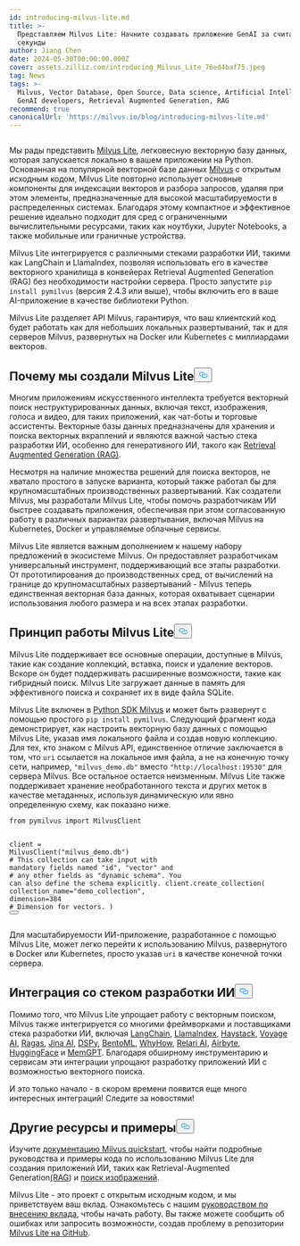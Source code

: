 ```yaml
---
id: introducing-milvus-lite.md
title: >-
  Представляем Milvus Lite: Начните создавать приложение GenAI за считанные
  секунды
author: Jiang Chen
date: 2024-05-30T00:00:00.000Z
cover: assets.zilliz.com/introducing_Milvus_Lite_76ed4baf75.jpeg
tag: News
tags: >-
  Milvus, Vector Database, Open Source, Data science, Artificial Intelligence,
  GenAI developers, Retrieval Augmented Generation, RAG
recommend: true
canonicalUrl: 'https://milvus.io/blog/introducing-milvus-lite.md'
---
```

<p>
  <span class="img-wrapper">
    <img translate="no" src="https://assets.zilliz.com/2_72e444c8dc.JPG" alt="" class="doc-image" id="" />
    <span></span>
  </span>
</p>
<p>Мы рады представить <a href="https://milvus.io/docs/milvus_lite.md">Milvus Lite</a>, легковесную векторную базу данных, которая запускается локально в вашем приложении на Python. Основанная на популярной векторной базе данных <a href="https://milvus.io/intro">Milvus</a> с открытым исходным кодом, Milvus Lite повторно использует основные компоненты для индексации векторов и разбора запросов, удаляя при этом элементы, предназначенные для высокой масштабируемости в распределенных системах. Благодаря этому компактное и эффективное решение идеально подходит для сред с ограниченными вычислительными ресурсами, таких как ноутбуки, Jupyter Notebooks, а также мобильные или граничные устройства.</p>
<p>Milvus Lite интегрируется с различными стеками разработки ИИ, такими как LangChain и LlamaIndex, позволяя использовать его в качестве векторного хранилища в конвейерах Retrieval Augmented Generation (RAG) без необходимости настройки сервера. Просто запустите <code translate="no">pip install pymilvus</code> (версия 2.4.3 или выше), чтобы включить его в ваше AI-приложение в качестве библиотеки Python.</p>
<p>Milvus Lite разделяет API Milvus, гарантируя, что ваш клиентский код будет работать как для небольших локальных развертываний, так и для серверов Milvus, развернутых на Docker или Kubernetes с миллиардами векторов.</p>
<h2 id="Why-We-Built-Milvus-Lite" class="common-anchor-header">Почему мы создали Milvus Lite<button data-href="#Why-We-Built-Milvus-Lite" class="anchor-icon" translate="no">
      <svg translate="no"
        aria-hidden="true"
        focusable="false"
        height="20"
        version="1.1"
        viewBox="0 0 16 16"
        width="16"
      >
        <path
          fill="#0092E4"
          fill-rule="evenodd"
          d="M4 9h1v1H4c-1.5 0-3-1.69-3-3.5S2.55 3 4 3h4c1.45 0 3 1.69 3 3.5 0 1.41-.91 2.72-2 3.25V8.59c.58-.45 1-1.27 1-2.09C10 5.22 8.98 4 8 4H4c-.98 0-2 1.22-2 2.5S3 9 4 9zm9-3h-1v1h1c1 0 2 1.22 2 2.5S13.98 12 13 12H9c-.98 0-2-1.22-2-2.5 0-.83.42-1.64 1-2.09V6.25c-1.09.53-2 1.84-2 3.25C6 11.31 7.55 13 9 13h4c1.45 0 3-1.69 3-3.5S14.5 6 13 6z"
        ></path>
      </svg>
    </button></h2><p>Многим приложениям искусственного интеллекта требуется векторный поиск неструктурированных данных, включая текст, изображения, голоса и видео, для таких приложений, как чат-боты и торговые ассистенты. Векторные базы данных предназначены для хранения и поиска векторных вкраплений и являются важной частью стека разработки ИИ, особенно для генеративного ИИ, такого как <a href="https://zilliz.com/learn/Retrieval-Augmented-Generation">Retrieval Augmented Generation (RAG)</a>.</p>
<p>Несмотря на наличие множества решений для поиска векторов, не хватало простого в запуске варианта, который также работал бы для крупномасштабных производственных развертываний. Как создатели Milvus, мы разработали Milvus Lite, чтобы помочь разработчикам ИИ быстрее создавать приложения, обеспечивая при этом согласованную работу в различных вариантах развертывания, включая Milvus на Kubernetes, Docker и управляемые облачные сервисы.</p>
<p>Milvus Lite является важным дополнением к нашему набору предложений в экосистеме Milvus. Он предоставляет разработчикам универсальный инструмент, поддерживающий все этапы разработки. От прототипирования до производственных сред, от вычислений на границе до крупномасштабных развертываний - Milvus теперь единственная векторная база данных, которая охватывает сценарии использования любого размера и на всех этапах разработки.</p>
<h2 id="How-Milvus-Lite-Works" class="common-anchor-header">Принцип работы Milvus Lite<button data-href="#How-Milvus-Lite-Works" class="anchor-icon" translate="no">
      <svg translate="no"
        aria-hidden="true"
        focusable="false"
        height="20"
        version="1.1"
        viewBox="0 0 16 16"
        width="16"
      >
        <path
          fill="#0092E4"
          fill-rule="evenodd"
          d="M4 9h1v1H4c-1.5 0-3-1.69-3-3.5S2.55 3 4 3h4c1.45 0 3 1.69 3 3.5 0 1.41-.91 2.72-2 3.25V8.59c.58-.45 1-1.27 1-2.09C10 5.22 8.98 4 8 4H4c-.98 0-2 1.22-2 2.5S3 9 4 9zm9-3h-1v1h1c1 0 2 1.22 2 2.5S13.98 12 13 12H9c-.98 0-2-1.22-2-2.5 0-.83.42-1.64 1-2.09V6.25c-1.09.53-2 1.84-2 3.25C6 11.31 7.55 13 9 13h4c1.45 0 3-1.69 3-3.5S14.5 6 13 6z"
        ></path>
      </svg>
    </button></h2><p>Milvus Lite поддерживает все основные операции, доступные в Milvus, такие как создание коллекций, вставка, поиск и удаление векторов. Вскоре он будет поддерживать расширенные возможности, такие как гибридный поиск. Milvus Lite загружает данные в память для эффективного поиска и сохраняет их в виде файла SQLite.</p>
<p>Milvus Lite включен в <a href="https://github.com/milvus-io/pymilvus">Python SDK Milvus</a> и может быть развернут с помощью простого <code translate="no">pip install pymilvus</code>. Следующий фрагмент кода демонстрирует, как настроить векторную базу данных с помощью Milvus Lite, указав имя локального файла и создав новую коллекцию. Для тех, кто знаком с Milvus API, единственное отличие заключается в том, что <code translate="no">uri</code> ссылается на локальное имя файла, а не на конечную точку сети, например, <code translate="no">&quot;milvus_demo.db&quot;</code> вместо <code translate="no">&quot;http://localhost:19530&quot;</code> для сервера Milvus. Все остальное остается неизменным. Milvus Lite также поддерживает хранение необработанного текста и других меток в качестве метаданных, используя динамическую или явно определенную схему, как показано ниже.</p>
<pre><code translate="no"><span class="hljs-keyword">from</span> pymilvus <span class="hljs-keyword">import</span> MilvusClient

client = MilvusClient(<span class="hljs-string">&quot;milvus_demo.db&quot;</span>)
<span class="hljs-comment"># This collection can take input with mandatory fields named &quot;id&quot;, &quot;vector&quot; and</span>
<span class="hljs-comment"># any other fields as &quot;dynamic schema&quot;. You can also define the schema explicitly.</span>
client.create_collection(
    collection_name=<span class="hljs-string">&quot;demo_collection&quot;</span>,
    dimension=<span class="hljs-number">384</span>  <span class="hljs-comment"># Dimension for vectors.</span>
)
<button class="copy-code-btn"></button></code></pre>
<p>Для масштабируемости ИИ-приложение, разработанное с помощью Milvus Lite, может легко перейти к использованию Milvus, развернутого в Docker или Kubernetes, просто указав <code translate="no">uri</code> в качестве конечной точки сервера.</p>
<h2 id="Integration-with-AI-Development-Stack" class="common-anchor-header">Интеграция со стеком разработки ИИ<button data-href="#Integration-with-AI-Development-Stack" class="anchor-icon" translate="no">
      <svg translate="no"
        aria-hidden="true"
        focusable="false"
        height="20"
        version="1.1"
        viewBox="0 0 16 16"
        width="16"
      >
        <path
          fill="#0092E4"
          fill-rule="evenodd"
          d="M4 9h1v1H4c-1.5 0-3-1.69-3-3.5S2.55 3 4 3h4c1.45 0 3 1.69 3 3.5 0 1.41-.91 2.72-2 3.25V8.59c.58-.45 1-1.27 1-2.09C10 5.22 8.98 4 8 4H4c-.98 0-2 1.22-2 2.5S3 9 4 9zm9-3h-1v1h1c1 0 2 1.22 2 2.5S13.98 12 13 12H9c-.98 0-2-1.22-2-2.5 0-.83.42-1.64 1-2.09V6.25c-1.09.53-2 1.84-2 3.25C6 11.31 7.55 13 9 13h4c1.45 0 3-1.69 3-3.5S14.5 6 13 6z"
        ></path>
      </svg>
    </button></h2><p>Помимо того, что Milvus Lite упрощает работу с векторным поиском, Milvus также интегрируется со многими фреймворками и поставщиками стека разработки ИИ, включая <a href="https://python.langchain.com/v0.2/docs/integrations/vectorstores/milvus/">LangChain</a>, <a href="https://docs.llamaindex.ai/en/stable/examples/vector_stores/MilvusIndexDemo/">LlamaIndex</a>, <a href="https://haystack.deepset.ai/integrations/milvus-document-store">Haystack</a>, <a href="https://blog.voyageai.com/2024/05/30/semantic-search-with-milvus-lite-and-voyage-ai/">Voyage AI</a>, <a href="https://milvus.io/docs/integrate_with_ragas.md">Ragas</a>, <a href="https://jina.ai/news/implementing-a-chat-history-rag-with-jina-ai-and-milvus-lite/">Jina AI</a>, <a href="https://dspy-docs.vercel.app/docs/deep-dive/retrieval_models_clients/MilvusRM">DSPy</a>, <a href="https://www.bentoml.com/blog/building-a-rag-app-with-bentocloud-and-milvus-lite">BentoML</a>, <a href="https://chiajy.medium.com/70873c7576f1">WhyHow</a>, <a href="https://blog.relari.ai/case-study-using-synthetic-data-to-benchmark-rag-systems-be324904ace1">Relari AI</a>, <a href="https://docs.airbyte.com/integrations/destinations/milvus">Airbyte</a>, <a href="https://milvus.io/docs/integrate_with_hugging-face.md">HuggingFace</a> и <a href="https://memgpt.readme.io/docs/storage#milvus">MemGPT</a>. Благодаря обширному инструментарию и сервисам эти интеграции упрощают разработку приложений ИИ с возможностью векторного поиска.</p>
<p>И это только начало - в скором времени появится еще много интересных интеграций! Следите за новостями!</p>
<h2 id="More-Resources-and-Examples" class="common-anchor-header">Другие ресурсы и примеры<button data-href="#More-Resources-and-Examples" class="anchor-icon" translate="no">
      <svg translate="no"
        aria-hidden="true"
        focusable="false"
        height="20"
        version="1.1"
        viewBox="0 0 16 16"
        width="16"
      >
        <path
          fill="#0092E4"
          fill-rule="evenodd"
          d="M4 9h1v1H4c-1.5 0-3-1.69-3-3.5S2.55 3 4 3h4c1.45 0 3 1.69 3 3.5 0 1.41-.91 2.72-2 3.25V8.59c.58-.45 1-1.27 1-2.09C10 5.22 8.98 4 8 4H4c-.98 0-2 1.22-2 2.5S3 9 4 9zm9-3h-1v1h1c1 0 2 1.22 2 2.5S13.98 12 13 12H9c-.98 0-2-1.22-2-2.5 0-.83.42-1.64 1-2.09V6.25c-1.09.53-2 1.84-2 3.25C6 11.31 7.55 13 9 13h4c1.45 0 3-1.69 3-3.5S14.5 6 13 6z"
        ></path>
      </svg>
    </button></h2><p>Изучите <a href="https://milvus.io/docs/quickstart.md">документацию Milvus quickstart</a>, чтобы найти подробные руководства и примеры кода по использованию Milvus Lite для создания приложений ИИ, таких как Retrieval-Augmented Generation<a href="https://github.com/milvus-io/bootcamp/blob/master/bootcamp/tutorials/quickstart/build_RAG_with_milvus.ipynb">(RAG</a>) и <a href="https://github.com/milvus-io/bootcamp/blob/master/bootcamp/tutorials/quickstart/image_search_with_milvus.ipynb">поиск изображений</a>.</p>
<p>Milvus Lite - это проект с открытым исходным кодом, и мы приветствуем ваш вклад. Ознакомьтесь с нашим <a href="https://github.com/milvus-io/milvus-lite/blob/main/CONTRIBUTING.md">руководством по внесению вклада</a>, чтобы начать работу. Вы также можете сообщить об ошибках или запросить возможности, создав проблему в репозитории <a href="https://github.com/milvus-io/milvus-lite">Milvus Lite на GitHub</a>.</p>

